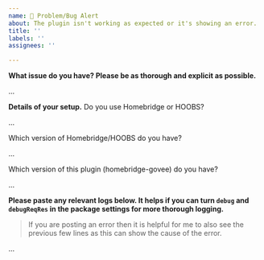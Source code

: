 ```yaml
---
name: 🚨 Problem/Bug Alert
about: The plugin isn't working as expected or it's showing an error.
title: ''
labels: ''
assignees: ''

---
```


**What issue do you have? Please be as thorough and explicit as possible.**

...

**Details of your setup.**
Do you use Homebridge or HOOBS?

...

Which version of Homebridge/HOOBS do you have?

...

Which version of this plugin (homebridge-govee) do you have?

...

**Please paste any relevant logs below. It helps if you can turn `debug` and `debugReqRes` in the package settings for more thorough logging.**
> If you are posting an error then it is helpful for me to also see the previous few lines as this can show the cause of the error.

...
